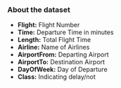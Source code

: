 ### About the dataset

- **Flight:** Flight Number
- **Time:** Departure Time in minutes
- **Length:** Total Flight Time
- **Airline:** Name of Airlines
- **AirportFrom:** Departing Airport
- **AirportTo:** Destination Airport
- **DayOfWeek:** Day of Departure
- **Class:** Indicating delay/not
